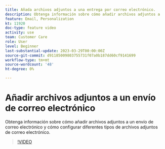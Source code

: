 ```yaml
---
title: Añada archivos adjuntos a una entrega por correo electrónico.
description: Obtenga información sobre cómo añadir archivos adjuntos a un envío de correo electrónico y cómo configurar diferentes tipos de archivos adjuntos de correo electrónico.
feature: Email, Personalization
kt: 11920
doc-type: feature video
activity: use
team: Customer Care
role: User
level: Beginner
last-substantial-update: 2023-03-29T00:00:00Z
source-git-commit: d91185009803755731f07a0b187dd60cf9141699
workflow-type: tm+mt
source-wordcount: '48'
ht-degree: 0%

---
```



# Añadir archivos adjuntos a un envío de correo electrónico

Obtenga información sobre cómo añadir archivos adjuntos a un envío de correo electrónico y cómo configurar diferentes tipos de archivos adjuntos de correo electrónico.

>[!VIDEO](https://video.tv.adobe.com/v/3415789?quality=12)

